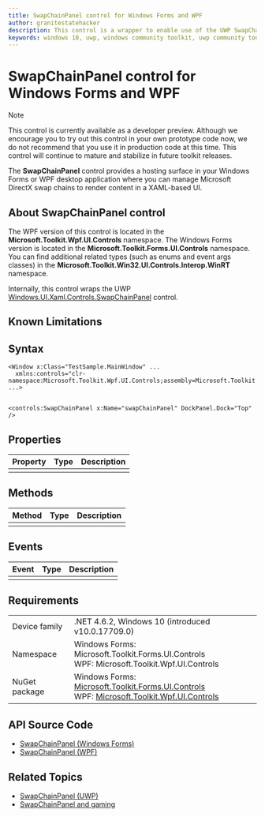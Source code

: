 ```yaml
---
title: SwapChainPanel control for Windows Forms and WPF
author: granitestatehacker
description: This control is a wrapper to enable use of the UWP SwapChainPanel control in Windows Forms or WPF.
keywords: windows 10, uwp, windows community toolkit, uwp community toolkit, uwp toolkit, SwapChainPanel, Windows Forms, WPF
---
```


# SwapChainPanel control for Windows Forms and WPF

> [!NOTE]
> This control is currently available as a developer preview. Although we encourage you to try out this control in your own prototype code now, we do not recommend that you use it in production code at this time. This control will continue to mature and stabilize in future toolkit releases.

The **SwapChainPanel** control provides a hosting surface in your Windows Forms or WPF desktop application where you can manage Microsoft DirectX swap chains to render content in a XAML-based UI.

<!-- Need an image... do we want one from somewhere?
![SwapChainPanel example](../../resources/images/Controls/SwapChainPanel.png)
-->

## About SwapChainPanel control

The WPF version of this control is located in the **Microsoft.Toolkit.Wpf.UI.Controls** namespace. The Windows Forms version is located in the **Microsoft.Toolkit.Forms.UI.Controls** namespace. You can find additional related types (such as enums and event args classes) in the **Microsoft.Toolkit.Win32.UI.Controls.Interop.WinRT** namespace.

Internally, this control wraps the UWP [Windows.UI.Xaml.Controls.SwapChainPanel](https://docs.microsoft.com/uwp/api/Windows.UI.Xaml.Controls.SwapChainPanel) control.

## Known Limitations

<!-- TBD  -->

## Syntax
```xaml
<Window x:Class="TestSample.MainWindow" ...
  xmlns:controls="clr-namespace:Microsoft.Toolkit.Wpf.UI.Controls;assembly=Microsoft.Toolkit.Wpf.UI.Controls"
...>


<controls:SwapChainPanel x:Name="swapChainPanel" DockPanel.Dock="Top" />
```

## Properties

| Property | Type | Description |
| -- | -- | -- |
|  |  |

## Methods

| Method | Type | Description |
| -- | -- | -- |
|  |  |

## Events

| Event | Type | Description |
| -- | -- | -- |
|  |  |


## Requirements

|        |        |
|--------|--------|
| Device family | .NET 4.6.2, Windows 10 (introduced v10.0.17709.0) |
| Namespace | Windows Forms: Microsoft.Toolkit.Forms.UI.Controls <br/> WPF: Microsoft.Toolkit.Wpf.UI.Controls |
| NuGet package | Windows Forms: [Microsoft.Toolkit.Forms.UI.Controls](https://www.nuget.org/packages/Microsoft.Toolkit.Forms.UI.Controls)  <br/> WPF: [Microsoft.Toolkit.Wpf.UI.Controls](https://www.nuget.org/packages/Microsoft.Toolkit.Wpf.UI.Controls) |

## API Source Code

- [SwapChainPanel (Windows Forms)](https://github.com/Microsoft/WindowsCommunityToolkit/tree/master/Microsoft.Toolkit.Win32/Microsoft.Toolkit.Forms.UI.Controls/SwapChainPanel)
- [SwapChainPanel (WPF)](https://github.com/Microsoft/WindowsCommunityToolkit/tree/master/Microsoft.Toolkit.Win32/Microsoft.Toolkit.Wpf.UI.Controls/SwapChainPanel)


## Related Topics

- [SwapChainPanel (UWP)](https://docs.microsoft.com/uwp/api/Windows.UI.Xaml.Controls.SwapChainPanel)
- [SwapChainPanel and gaming](https://docs.microsoft.com/windows/uwp/gaming/directx-and-xaml-interop#swapchainpanel-and-gaming)
